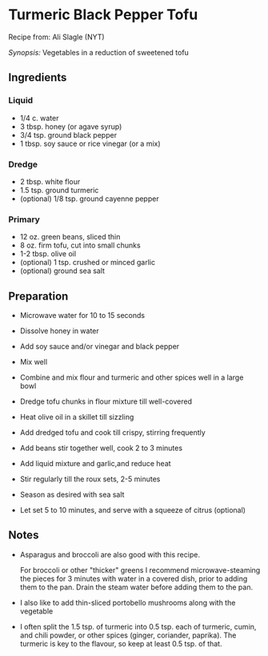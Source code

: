 # Turmeric Black Pepper Tofu

Recipe from: Ali Slagle (NYT)

*Synopsis:* Vegetables in a reduction of sweetened tofu

<!-- Images should be 400px wide -->
<!-- TODO: ![image](../img/recipe-title.jpg) -->

## Ingredients

### Liquid

-  1/4 c. water
-  3 tbsp. honey (or agave syrup)
-  3/4 tsp. ground black pepper
-  1 tbsp. soy sauce or rice vinegar (or a mix)

### Dredge

-  2 tbsp. white flour
-  1.5 tsp. ground turmeric
-  (optional) 1/8 tsp. ground cayenne pepper

### Primary

-  12 oz. green beans, sliced thin
-  8 oz. firm tofu, cut into small chunks
-  1-2 tbsp. olive oil
-  (optional) 1 tsp. crushed or minced garlic
-  (optional) ground sea salt

## Preparation

-  Microwave water for 10 to 15 seconds
-  Dissolve honey in water
-  Add soy sauce and/or vinegar and black pepper
-  Mix well

-  Combine and mix flour and turmeric and other spices well in a large bowl
-  Dredge tofu chunks in flour mixture till well-covered

-  Heat olive oil in a skillet till sizzling
-  Add dredged tofu and cook till crispy, stirring frequently
-  Add beans stir together well, cook 2 to 3 minutes
-  Add liquid mixture and garlic,and reduce heat
-  Stir regularly till the roux sets, 2-5 minutes
-  Season as desired with sea salt

-  Let set 5 to 10 minutes, and serve with a squeeze of citrus (optional)

## Notes

*  Asparagus and broccoli are also good with this recipe.

   For broccoli or other "thicker" greens I recommend microwave-steaming the
   pieces for 3 minutes with water in a covered dish, prior to adding them to
   the pan. Drain the steam water before adding them to the pan.

*  I also like to add thin-sliced portobello mushrooms along with the vegetable

*  I often split the 1.5 tsp. of turmeric into 0.5 tsp. each of turmeric,
   cumin, and chili powder, or other spices (ginger, coriander, paprika).
   The turmeric is key to the flavour, so keep at least 0.5 tsp. of that.
